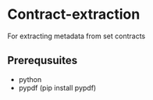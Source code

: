 # Contract-extraction
For extracting metadata from set contracts

## Prerequsuites 
- python
- pypdf (pip install pypdf)
